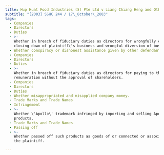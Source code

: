 ```yaml
---
title: Hup Huat Food Industries (S) Pte Ltd v Liang Chiang Heng and Others
subtitle: "[2003] SGHC 244 / 17\_October\_2003"
tags:
  - Companies
  - Directors
  - Duties
  - >-
    Whether in breach of fiduciary duties as directors for wrongfully causing
    closing down of plaintiff\'s business and wrongful diversion of business
  - Whether conspiracy or dishonest assistance given by other defendants.
  - Companies
  - Directors
  - Duties
  - >-
    Whether in breach of fiduciary duties as directors for paying to themselves
    remuneration without the approval of shareholders.
  - Companies
  - Directors
  - Duties
  - Whether misappropriated and misapplied company money.
  - Trade Marks and Trade Names
  - Infringement
  - >-
    Whether \'Apollo\' trademark infringed by importing and selling Apollo
    products.
  - Trade Marks and Trade Names
  - Passing off
  - >-
    Whether passed off such products as goods of or connected or associated with
    the plaintiff.

---
```



